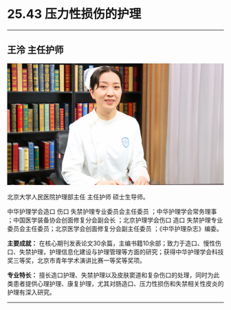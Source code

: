 # 25.43 压力性损伤的护理

---

## 王泠 主任护师

![1684661918423](image/c25_043/1684661918423.png)

北京大学人民医院护理部主任 主任护师 硕士生导师。

中华护理学会造口 伤口 失禁护理专业委员会主任委员 ；中华护理学会常务理事 ；中国医学装备协会创面修复分会副会长 ；北京护理学会伤口 造口 失禁护理专业委员会主任委员；北京医学会创面修复分会副主任委员 ；《中华护理杂志》编委。

**主要成就：** 在核心期刊发表论文30余篇，主编书籍10余部；致力于造口、慢性伤口、失禁护理，护理信息化建设与护理管理等方面的研究；获得中华护理学会科技奖三等奖，北京市青年学术演讲比赛一等奖等奖项。

**专业特长：** 擅长造口护理、失禁护理以及皮肤窦道和复杂伤口的处理，同时为此类患者提供心理护理、康复护理，尤其对肠造口、压力性损伤和失禁相关性皮炎的护理有深入研究。

---

